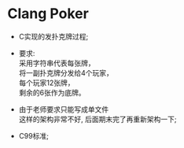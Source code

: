 # Clang Poker

- C实现的发扑克牌过程;

- 要求:  
    采用字符串代表每张牌，  
    将一副扑克牌分发给4个玩家，  
    每个玩家12张牌，  
    剩余的6张作为底牌。   
    
- 由于老师要求只能写成单文件  
    这样的架构非常不好, 后面期末完了再重新架构一下;

- C99标准;
